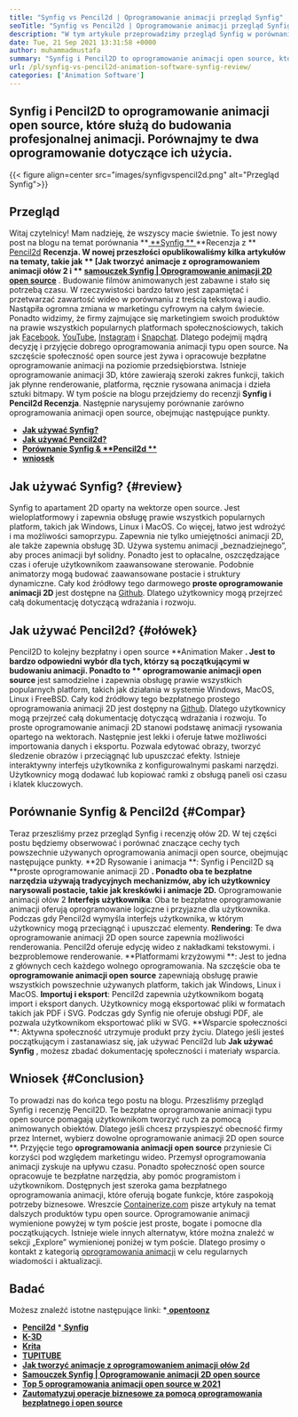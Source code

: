 ```yaml
---
title: "Synfig vs Pencil2d | Oprogramowanie animacji przegląd Synfig" 
seoTitle: "Synfig vs Pencil2d | Oprogramowanie animacji przegląd Synfig" 
description: "W tym artykule przeprowadzimy przegląd Synfig w porównaniu z przeglądem Pencil2d. Oba są wiodącym oprogramowaniem animacji typu open source, które są hostowane i bogate." 
date: Tue, 21 Sep 2021 13:31:58 +0000
author: muhammadmustafa
summary: "Synfig i Pencil2D to oprogramowanie animacji open source, które są używane do budowania profesjonalnej animacji. Porównajmy te dwa oprogramowanie dotyczące ich użycia." 
url: /pl/synfig-vs-pencil2d-animation-software-synfig-review/
categories: ['Animation Software']
---
```


## Synfig i Pencil2D to oprogramowanie animacji open source, które służą do budowania profesjonalnej animacji. Porównajmy te dwa oprogramowanie dotyczące ich użycia.

{{< figure align=center src="images/synfigvspencil2d.png" alt="Przegląd Synfig">}}


## Przegląd
Witaj czytelnicy! Mam nadzieję, że wszyscy macie świetnie. To jest nowy post na blogu na temat porównania **[ **Synfig ** ][1] **Recenzja z **  [Pencil2d][2] **Recenzja. W nowej przeszłości opublikowaliśmy kilka artykułów na tematy, takie jak **  [Jak tworzyć animacje z oprogramowaniem animacji ołów 2 i ** [samouczek Synfig | Oprogramowanie animacji 2D open source][5]** . Budowanie filmów animowanych jest zabawne i stało się potrzebą czasu. W rzeczywistości bardzo łatwo jest zapamiętać i przetwarzać zawartość wideo w porównaniu z treścią tekstową i audio. Nastąpiła ogromna zmiana w marketingu cyfrowym na całym świecie. Ponadto widzimy, że firmy zajmujące się marketingiem swoich produktów na prawie wszystkich popularnych platformach społecznościowych, takich jak [Facebook][6], [YouTube][7], [Instagram][8] i [Snapchat][9].
Dlatego podejmij mądrą decyzję i przyjęcie dobrego oprogramowania animacji typu open source. Na szczęście społeczność open source jest żywa i opracowuje bezpłatne oprogramowanie animacji na poziomie przedsiębiorstwa. Istnieje oprogramowanie animacji 3D, które zawierają szeroki zakres funkcji, takich jak płynne renderowanie, platforma, ręcznie rysowana animacja i dzieła sztuki bitmapy. W tym poście na blogu przejdziemy do recenzji **Synfig  **i**   Pencil2d Recenzja**. Następnie narysujemy porównanie zarówno oprogramowania animacji open source, obejmując następujące punkty.
  * **[Jak używać Synfig?][10]**
  * **[Jak używać Pencil2d?][11]**
  * **[Porównanie Synfig & **Pencil2d **][12]** 
  * **[wniosek][13]**

##  **Jak używać Synfig?**    {#review}
Synfig to apartament 2D oparty na wektorze open source. Jest wieloplatformowy i zapewnia obsługę prawie wszystkich popularnych platform, takich jak Windows, Linux i MacOS. Co więcej, łatwo jest wdrożyć i ma możliwości samoprzypu. Zapewnia nie tylko umiejętności animacji 2D, ale także zapewnia obsługę 3D. Używa systemu animacji „beznadziejnego”, aby proces animacji był solidny. Ponadto jest to opłacalne, oszczędzające czas i oferuje użytkownikom zaawansowane sterowanie. Podobnie animatorzy mogą budować zaawansowane postacie i struktury dynamiczne. Cały kod źródłowy tego darmowego  **proste oprogramowanie animacji 2D**  jest dostępne na [Github][14]. Dlatego użytkownicy mogą przejrzeć całą dokumentację dotyczącą wdrażania i rozwoju.

## Jak używać Pencil2d?   {#ołówek}
Pencil2D to kolejny bezpłatny i open source **Animation Maker **. Jest to bardzo odpowiedni wybór dla tych, którzy są początkującymi w budowaniu animacji. Ponadto to ** oprogramowanie animacji open source**  jest samodzielne i zapewnia obsługę prawie wszystkich popularnych platform, takich jak działania w systemie Windows, MacOS, Linux i FreeBSD. Cały kod źródłowy tego bezpłatnego prostego oprogramowania animacji 2D jest dostępny na [Github][15]. Dlatego użytkownicy mogą przejrzeć całą dokumentację dotyczącą wdrażania i rozwoju. To proste oprogramowanie animacji 2D stanowi podstawę animacji rysowania opartego na wektorach. Następnie jest lekki i oferuje łatwe możliwości importowania danych i eksportu. Pozwala edytować obrazy, tworzyć śledzenie obrazów i przeciągnąć lub upuszczać efekty. Istnieje interaktywny interfejs użytkownika z konfigurowalnymi paskami narzędzi. Użytkownicy mogą dodawać lub kopiować ramki z obsługą paneli osi czasu i klatek kluczowych.

## Porównanie Synfig & Pencil2d   {#Compar}
Teraz przeszliśmy przez przegląd Synfig i recenzję ołów 2D. W tej części postu będziemy obserwować i porównać znaczące cechy tych powszechnie używanych oprogramowania animacji open source, obejmując następujące punkty.
**2D Rysowanie i animacja **: Synfig i Pencil2D są **proste oprogramowanie animacji 2D **. Ponadto oba te bezpłatne narzędzia używają tradycyjnych mechanizmów, aby ich użytkownicy narysowali postacie, takie jak kreskówki i animacje 2D.**  Oprogramowanie animacji ołów 2
**Interfejs użytkownika**: Oba te bezpłatne oprogramowanie animacji oferują oprogramowanie logiczne i przyjazne dla użytkownika. Podczas gdy Pencil2d wymyśla interfejs użytkownika, w którym użytkownicy mogą przeciągnąć i upuszczać elementy.
**Rendering**: Te dwa oprogramowanie animacji 2D open source zapewnia możliwości renderowania. Pencil2d oferuje edycję wideo z nakładkami tekstowymi. i bezproblemowe renderowanie.
**Platformami krzyżowymi **: Jest to jedna z głównych cech każdego wolnego oprogramowania. Na szczęście oba te  **oprogramowanie animacji open source**  zapewniają obsługę prawie wszystkich powszechnie używanych platform, takich jak Windows, Linux i MacOS.
**Importuj i eksport**: Pencil2d zapewnia użytkownikom bogatą import i eksport danych. Użytkownicy mogą eksportować pliki w formatach takich jak PDF i SVG. Podczas gdy Synfig nie oferuje obsługi PDF, ale pozwala użytkownikom eksportować pliki w SVG.
**Wsparcie społeczności **: Aktywna społeczność utrzymuje produkt przy życiu. Dlatego jeśli jesteś początkującym i zastanawiasz się, jak używać Pencil2d lub  **Jak używać Synfig** , możesz zbadać dokumentację społeczności i materiały wsparcia.

## Wniosek   {#Conclusion}
To prowadzi nas do końca tego postu na blogu. Przeszliśmy przegląd Synfig i recenzję Pencil2D. Te bezpłatne oprogramowanie animacji typu open source pomagają użytkownikom tworzyć ruch za pomocą animowanych obiektów. Dlatego jeśli chcesz przyspieszyć obecność firmy przez Internet, wybierz dowolne oprogramowanie animacji 2D open source **. Przyjęcie tego  **oprogramowania animacji open source**  przyniesie Ci korzyści pod względem marketingu wideo. Przemysł oprogramowania animacji zyskuje na upływu czasu. Ponadto społeczność open source opracowuje te bezpłatne narzędzia, aby pomóc programistom i użytkownikom. Dostępnych jest szeroka gama bezpłatnego oprogramowania animacji, które oferują bogate funkcje, które zaspokoją potrzeby biznesowe.
Wreszcie [Containerize.com][16] pisze artykuły na temat dalszych produktów typu open source. Oprogramowanie animacji wymienione powyżej w tym poście jest proste, bogate i pomocne dla początkujących. Istnieje wiele innych alternatyw, które można znaleźć w sekcji „Explore” wymienionej poniżej w tym poście. Dlatego prosimy o kontakt z kategorią [oprogramowania animacji][17] w celu regularnych wiadomości i aktualizacji.

## Badać
Możesz znaleźć istotne następujące linki:
  *[ **opentoonz** ][18]
  * **[Pencil2d][2]**
  *[ **Synfig** ][1]
  * **[K-3D][19]**
  * **[Krita][20]**
  * **[TUPITUBE][21]**
  * **[Jak tworzyć animacje z oprogramowaniem animacji ołów 2d][3]**
  * **[Samouczek Synfig | Oprogramowanie animacji 2D open source][5]**
  * **[Top 5 oprogramowania animacji open source w 2021][4]**
  * **[Zautomatyzuj operacje biznesowe za pomocą oprogramowania bezpłatnego i open source][22]**

  
[1]: https://products.containerize.com/animation-software/synfig/
[2]: https://products.containerize.com/animation-software/pencil2d/
[3]: https://blog.containerize.com/animation-software/how-to-create-animations-with-pencil2d-animation-software/
[4]: https://blog.containerize.com/animation-software/top-5-open-source-animation-software-in-2021/
[5]: https://blog.containerize.com/animation-software/synfig-tutorial-an-open-source-2d-animation-software/
[6]: https://www.facebook.com/
[7]: https://www.youtube.com/
[8]: http://instagram.com/
[9]: https://www.snapchat.com/
[10]: #review
[11]: #pencil
[12]: #compare
[13]: #Conclusion
[14]: https://github.com/synfig/synfig
[15]: https://github.com/pencil2d/pencil
[16]: https://www.containerize.com/
[17]: https://products.containerize.com/animation-software/
[18]: https://products.containerize.com/animation-software/opentoonz/
[19]: https://products.containerize.com/animation-software/k3d/
[20]: https://products.containerize.com/animation-software/krita/
[21]: https://products.containerize.com/animation-software/tupitube/
[22]: https://blog.containerize.com/blogging/automate-business-operations-using-open-source-software/
